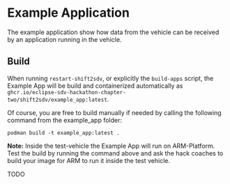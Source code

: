 # Example Application

The example application show how data from the vehicle can be received by an application running in the vehicle.

## Build

When running `restart-shift2sdv`, or explicitly the `build-apps` script, the Example App will be build and containerized automatically as `ghcr.io/eclipse-sdv-hackathon-chapter-two/shift2sdv/example_app:latest`.

Of course, you are free to build manually if needed by calling the following command from the example_app folder:

```shell
podman build -t example_app:latest .
```

**Note:** Inside the test-vehicle the Example App will run on ARM-Platform. Test the build by running the command above and ask the hack coaches to build your image for ARM to run it inside the test vehicle.

TODO